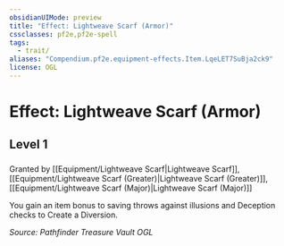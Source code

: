 ```yaml
---
obsidianUIMode: preview
title: "Effect: Lightweave Scarf (Armor)"
cssclasses: pf2e,pf2e-spell
tags:
  - trait/
aliases: "Compendium.pf2e.equipment-effects.Item.LqeLET7SuBja2ck9"
license: OGL
---
```

# Effect: Lightweave Scarf (Armor)
## Level 1
### 






Granted by [[Equipment/Lightweave Scarf|Lightweave Scarf]], [[Equipment/Lightweave Scarf (Greater)|Lightweave Scarf (Greater)]], [[Equipment/Lightweave Scarf (Major)|Lightweave Scarf (Major)]]

You gain an item bonus to saving throws against illusions and Deception checks to Create a Diversion.

*Source: Pathfinder Treasure Vault*
*OGL*